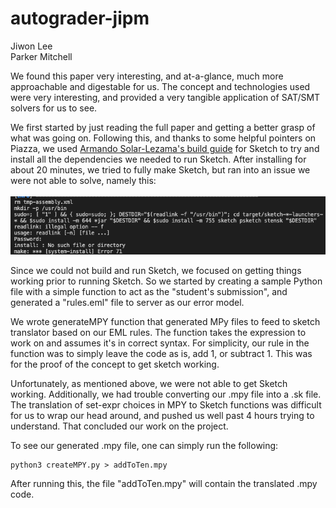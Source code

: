 # autograder-jipm
Jiwon Lee
<br />
Parker Mitchell

We found this paper very interesting, and at-a-glance, much more approachable and digestable for us. The concept and technologies used were very interesting, and provided a very tangible application of SAT/SMT solvers for us to see.

We first started by just reading the full paper and getting a better grasp of what was going on. Following this, and thanks to some helpful pointers on Piazza, we used [Armando Solar-Lezama's build guide](https://github.com/asolarlez/sketch-frontend/wiki) for Sketch to try and install all the dependencies we needed to run Sketch. After installing for about 20 minutes, we tried to fully make Sketch, but ran into an issue we were not able to solve, namely this:
<br />
<br />
![Sketch make failed :(](images/sketch_make_fail.png)

Since we could not build and run Sketch, we focused on getting things working prior to running Sketch. So we started by creating a sample Python file with a simple function to act as the "student's submission", and generated a "rules.eml" file to server as our error model.

We wrote generateMPY function that generated MPy files to feed to sketch translator based on our EML rules. The function takes the expression to work on and assumes it's in correct syntax. For simplicity, our rule in the function was to simply leave the code as is, add 1, or subtract 1. This was for the proof of the concept to get sketch working. 

Unfortunately, as mentioned above, we were not able to get Sketch working. Additionally, we had trouble converting our .mpy file into a .sk file. The translation of set-expr choices in MPY to Sketch functions was difficult for us to wrap our head around, and pushed us well past 4 hours trying to understand. That concluded our work on the project.

To see our generated .mpy file, one can simply run the following:
```
python3 createMPY.py > addToTen.mpy
```

After running this, the file "addToTen.mpy" will contain the translated .mpy code.
